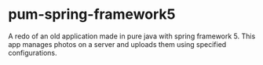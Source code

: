 # pum-spring-framework5
A redo of an old application made in pure java with spring framework 5. This app manages photos on a server and uploads them using specified configurations.
